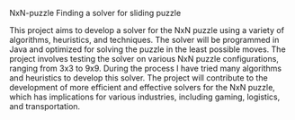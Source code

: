 NxN-puzzle
Finding a solver for sliding puzzle

This project aims to develop a solver for the NxN puzzle using a variety of algorithms, heuristics, and techniques. The solver will be programmed in Java and optimized for solving the puzzle in the least possible moves. The project involves testing the solver on various NxN puzzle configurations, ranging from 3x3 to 9x9. During the process I have tried many algorithms and heuristics to develop this solver. The project will contribute to the development of more efficient and effective solvers for the NxN puzzle, which has implications for various industries, including gaming, logistics, and transportation.
